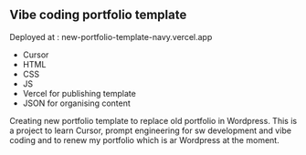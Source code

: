 ## Vibe coding portfolio template

Deployed at : new-portfolio-template-navy.vercel.app  

+ Cursor
+ HTML
+ CSS
+ JS
+ Vercel for publishing template
+ JSON for organising content    

Creating new portfolio template to replace old portfolio in Wordpress. This is a project to learn Cursor, prompt engineering for sw development and vibe coding and to renew my portfolio which is ar Wordpress at the moment. 
 
